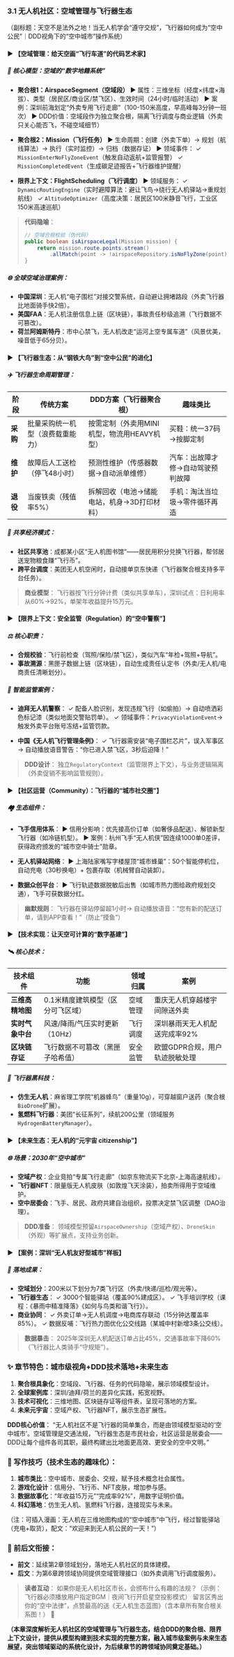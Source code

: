 
### 3.1 无人机社区：空域管理与飞行器生态
（副标题：天空不是法外之地！当无人机学会“遵守交规”，飞行器如何成为“空中公民”｜DDD视角下的“空中城市”操作系统）


#### ▶ 【空域管理：给天空画“飞行车道”的代码艺术家】
##### 🛫 核心模型：空域的“数字地籍系统”
- **聚合根1：AirspaceSegment（空域段）**
  ▶ 属性：三维坐标（经度×纬度×海拔）、类型（居民区/商业区/禁飞区）、生效时间（24小时/临时活动）
  ▶ 案例：深圳前海划定“外卖专用飞行走廊”（100-150米高度，早高峰每3分钟一班次）
  ▶ DDD价值：空域段作为独立聚合根，隔离飞行调度与商业逻辑（外卖只关心能否飞，不碰空域细节）

- **聚合根2：Mission（飞行任务）**
  ▶ 生命周期：创建（外卖下单）→ 规划（航线算法）→ 执行（实时监控）→ 归档（数据存证）
  ▶ 领域事件：
  ✓ `MissionEnterNoFlyZoneEvent`（触发自动返航+监管报警）
  ✓ `MissionCompletedEvent`（生成碳足迹报告+飞行器维护提醒）

- **限界上下文：FlightScheduling（飞行调度）**
  ▶ 领域服务：
  ✓ `DynamicRoutingEngine`（实时避障算法：避让飞鸟→绕行无人机驿站→重规划航线）
  ✓ `AltitudeOptimizer`（高度决策：居民区100米静音飞行，工业区150米高速巡航）

> **代码隐喻**：
> ```java
> // 空域合规校验（伪代码）
> public boolean isAirspaceLegal(Mission mission) {
>     return mission.route.points.stream()
>         .allMatch(point -> !airspaceRepository.isNoFlyZone(point));
> }
> ```

##### 🌐 全球空域治理案例：
- **中国深圳**：无人机“电子围栏”对接交警系统，自动避让拥堵路段（外卖飞行器比地面骑手快2倍）。
- **美国FAA**：无人机注册信息上链（区块链），事故责任秒级追溯（飞行数据不可篡改）。
- **荷兰阿姆斯特丹**：市中心禁飞，无人机改走“运河上空专属车道”（风景优美，噪音低于65分贝）。


#### ▶ 【飞行器生态：从“钢铁大鸟”到“空中公民”的进化】
##### ✈️ 飞行器生命周期管理：
| 阶段         | 传统方案                  | DDD方案（飞行器聚合根）         | 趣味类比               |
|--------------|-------------------------|-----------------------------|--------------------|
| **采购**       | 批量采购统一机型（浪费载重能力） | 按需定制（外卖用MINI机型，物流用HEAVY机型） | 买鞋：统一37码→按脚定制      |
| **维护**       | 故障后人工送检（停飞48小时）    | 预测性维护（传感器数据→自动派单维修）    | 汽车：出故障才修→自动驾驶预判故障 |
| **退役**       | 当废铁卖（残值率5%）           | 拆解回收（电池→储能电站，机身→3D打印材料） | 手机：淘汰当垃圾→零件循环再造  |

##### 🤝 共享经济模式：
- **社区共享池**：成都某小区“无人机图书馆”——居民用积分兑换飞行器，帮邻居送宠物粮食赚“飞行币”。
- **跨平台调度**：美团无人机空闲时，自动接单京东快递（飞行器聚合根支持多平台任务）。

> **商业模型**：
> 飞行器按飞行分钟计费（类似共享单车），深圳试点：日利用率从60%→92%，单架年收益提升15万元。


#### ▶ 【限界上下文：安全监管（Regulation）的“空中警察”】
##### ⚖️ 核心职责：
- **合规校验**：飞行前检查（驾照/保险/禁飞区），类似汽车“年检+驾照+导航”。
- **事故溯源**：黑匣子数据上链（区块链），自动生成责任认定书（外卖/无人机/电商责任清晰划分）。

##### 🚨 智能监管案例：
- **迪拜无人机警察**：
  ✓ 配备人脸识别，发现违规飞行（如偷拍）→ 自动喷洒彩色标记漆（类似地面交警贴罚单）。
  ✓ 领域事件：`PrivacyViolationEvent`→ 触发外卖平台账号冻结+监管罚款。

- **中国《无人机飞行管理条例》**：
  ✓ 飞行器需安装“电子围栏芯片”，误入军事区→ 自动播放语音警告：“你已进入禁飞区，3秒后迫降！”

> **DDD设计**：
> 独立`RegulatoryContext`（监管限界上下文），与业务逻辑隔离（外卖促销不影响监管规则）。


#### ▶ 【社区运营（Community）：飞行器的“城市社交圈”】
##### 🏘️ 生态组件：
- **飞手信用体系**：
  ▶ 信用分影响：优先接高价订单（如奢侈品配送）、解锁新型飞行器（如冷链机型）。
  ▶ 案例：杭州飞手“无人机侠”因连续1000单0差评，获得政府颁发的“城市空中骑士”勋章。

- **无人机驿站网络**：
  ▶ 上海陆家嘴写字楼屋顶“城市蜂巢”：50个智能停机位，自动充电（30秒换电）+ 包裹存取（机械臂自动装卸）。

- **数据众创平台**：
  ▶ 飞行轨迹数据脱敏后出售（如城市热力图给政府规划交通），飞手可获数据分红。

> **幽默规则**：
> 飞行器在驿站停留超1小时→ 自动播放语音：“您有新的配送订单，请到APP查看！”（防止“摸鱼”）


#### ▶ 【技术实现：让天空可计算的“数字基建”】
##### 🛰 核心技术：
| 技术组件         | 功能                     | 领域归属         | 案例                     |
|------------------|-------------------------|----------------|-------------------------|
| **三维高精地图**   | 0.1米精度建筑模型（区分可飞区域） | 空域管理       | 重庆无人机穿越楼宇间隙送外卖      |
| **实时气象中台**   | 风速/降雨/气压实时更新（10Hz）   | 飞行调度       | 深圳暴雨天无人机配送完成率92%     |
| **区块链存证**     | 飞行数据不可篡改（黑匣子哈希值） | 安全监管       | 欧盟GDPR合规，用户轨迹脱敏处理     |

##### 🤖 飞行器黑科技：
- **仿生无人机**：麻省理工学院“机器蜂鸟”（重量10g），可穿越窗户送药（聚合根`BioDrone`扩展）。
- **氢燃料飞行器**：美团“长征系列”，续航200公里（领域服务`HydrogenBatteryManager`）。


#### ▶ 【未来生态：无人机的“元宇宙 citizenship”】
##### 🌐 场景：2030年“空中城市”
- **空域产权**：企业竞拍“专属飞行走廊”（如京东物流买下北京-上海高速航线）。
- **飞行器NFT**：限量版无人机皮肤（如敦煌飞天涂装），拍卖所得用于空域维护。
- **空中居委会**：飞手、居民、政府共建自治组织，投票决定禁飞区调整（DAO治理）。

> **DDD准备**：
> 领域模型预留`AirspaceOwnership`（空域产权）、`DroneSkin`（外观）等扩展点，支持业务创新。


#### ▶ 【案例：深圳“无人机友好型城市”样板】
##### 🚀 落地成果：
- **空域划分**：200米以下划分为7类飞行区（外卖/快递/巡检/观光等）。
- **飞行器生态**：
  ✓ 3000个智能驿站（覆盖90%建成区）。
  ✓ 飞手培训学校（课程：《暴雨中精准降落》《如何与鸟类和谐飞行》）。
- **商业协同**：
  ✓ 外卖订单→无人机调度→电商库存联动（15分钟达覆盖率85%）。
  ✓ 数据反哺：飞行热力图优化公交线路（某城中村新增3条公交线）。

> **数据暴击**：
> 2025年深圳无人机配送订单占比45%，交通事故率下降60%（飞行器比人类骑手“守规矩”）。


### ✨ 章节特色：城市级视角+DDD技术落地+未来生态
1. **聚合根具象化**：空域段、飞行器、任务的代码隐喻，展示领域模型设计。
2. **全球案例库**：深圳/迪拜/荷兰的差异化实践，拓宽视野。
3. **技术可视化**：三维地图、区块链存证等组件表，呈现可落地的方案。
4. **未来元宇宙**：空域产权、飞行器NFT，展示生态扩展性。

**DDD核心价值**：
“无人机社区不是飞行器的简单集合，而是由领域模型驱动的‘空中城市’。空域管理是交通法规，飞行器生态是市民社会，社区运营是居委会——DDD让每个组件各司其职，最终构建出比地面更高效、更安全的空中文明。”


### 📌 写作技巧（技术生态的趣味化）：
1. **城市类比**：空中城市、居委会、交规，赋予技术概念社会属性。
2. **游戏化设计**：信用分、飞行币、NFT皮肤，增加参与感。
3. **数据故事化**：“年收益15万元”“完成率92%”，用数字证明价值。
4. **科幻落地**：仿生无人机、氢燃料飞行器，连接现实与未来。

（注：可插入漫画：无人机在三维地图构成的“空中城市”中飞行，经过智能驿站（充电+取货），配文：“欢迎来到无人机公民的一天！”）


### 🔗 前后文衔接：
- **前文**：延续第2章领域划分，落地无人机社区的具体建模。
- **后文**：为第6章跨领域协同提供空域管理接口（如外卖调用飞行调度服务）。

> **读者互动**：
> 如果你是无人机社区市长，会颁布什么有趣的法规？（示例：飞行器必须播放用户指定BGM｜夜间飞行开启星空投影模式）
> 留言区秀出你的“空中法律”，点赞最高的送《无人机生态蓝图》（含本章所有聚合根关系图！） 🌆



**（本章深度解析无人机社区的空域管理与飞行器生态，结合DDD的聚合根、限界上下文设计，提供从模型构建到技术实现的完整方案，融入城市级案例与未来生态展望，突出领域驱动的系统化设计，为后续章节的跨领域协同奠定基础。）**